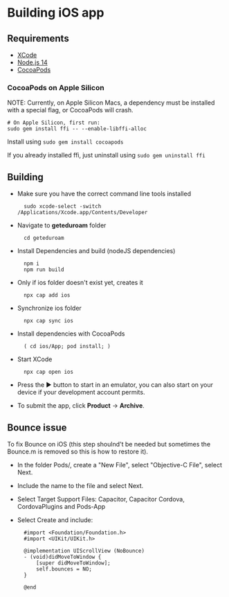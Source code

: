 # Building iOS app
 

## Requirements

* [XCode](https://developer.apple.com/xcode/)
* [Node.js 14](NODE14.md)
* [CocoaPods](https://cocoapods.org)

### CocoaPods on Apple Silicon

NOTE: Currently, on Apple Silicon Macs, a dependency must be installed with a special flag, or CocoaPods will crash.

	# On Apple Silicon, first run:
	sudo gem install ffi -- --enable-libffi-alloc

Install using `sudo gem install cocoapods`

If you already installed ffi, just uninstall using `sudo gem uninstall ffi`


## Building

* Make sure you have the correct command line tools installed

		sudo xcode-select -switch /Applications/Xcode.app/Contents/Developer

* Navigate to **geteduroam** folder

		cd geteduroam

* Install Dependencies and build (nodeJS dependencies)

		npm i
		npm run build

* Only if ios folder doesn't exist yet, creates it

		npx cap add ios

* Synchronize ios folder

		npx cap sync ios

* Install dependencies with CocoaPods

		( cd ios/App; pod install; )

* Start XCode

		npx cap open ios

* Press the ▶️ button to start in an emulator, you can also start on your device if your development account permits.
* To submit the app, click **Product** -> **Archive**.

## Bounce issue

To fix Bounce on iOS (this step shoulnd't be needed but sometimes the Bounce.m is removed so this is how to restore it).

* In the folder Pods/, create a "New File", select "Objective-C File", select Next.
* Include the name to the file and select Next.
* Select Target Support Files: Capacitor, Capacitor Cordova, CordovaPlugins and Pods-App
* Select Create and include:

		#import <Foundation/Foundation.h>
		#import <UIKit/UIKit.h>

		@implementation UIScrollView (NoBounce)
		- (void)didMoveToWindow {
		    [super didMoveToWindow];
		    self.bounces = NO;
		}

		@end
